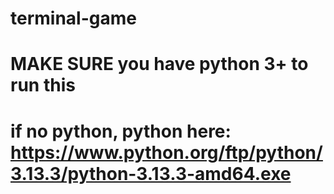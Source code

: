 # terminal-game
# MAKE SURE you have python 3+ to run this
# if no python, python here: https://www.python.org/ftp/python/3.13.3/python-3.13.3-amd64.exe
